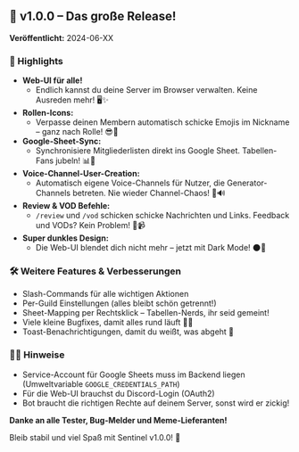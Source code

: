 ## 🚀 v1.0.0 – Das große Release!

**Veröffentlicht:** 2024-06-XX

### 🎉 Highlights

- **Web-UI für alle!**
  - Endlich kannst du deine Server im Browser verwalten. Keine Ausreden mehr! 🖥️✨
- **Rollen-Icons:**
  - Verpasse deinen Membern automatisch schicke Emojis im Nickname – ganz nach Rolle! 😎👑
- **Google-Sheet-Sync:**
  - Synchronisiere Mitgliederlisten direkt ins Google Sheet. Tabellen-Fans jubeln! 📊📝
- **Voice-Channel-User-Creation:**
  - Automatisch eigene Voice-Channels für Nutzer, die Generator-Channels betreten. Nie wieder Channel-Chaos! 🎤🔊
- **Review & VOD Befehle:**
  - `/review` und `/vod` schicken schicke Nachrichten und Links. Feedback und VODs? Kein Problem! 📝📹
- **Super dunkles Design:**
  - Die Web-UI blendet dich nicht mehr – jetzt mit Dark Mode! 🌑🦇

### 🛠️ Weitere Features & Verbesserungen

- Slash-Commands für alle wichtigen Aktionen
- Per-Guild Einstellungen (alles bleibt schön getrennt!)
- Sheet-Mapping per Rechtsklick – Tabellen-Nerds, ihr seid gemeint!
- Viele kleine Bugfixes, damit alles rund läuft 🐛🔨
- Toast-Benachrichtigungen, damit du weißt, was abgeht 🍞

### 🧙‍♂️ Hinweise

- Service-Account für Google Sheets muss im Backend liegen (Umweltvariable `GOOGLE_CREDENTIALS_PATH`)
- Für die Web-UI brauchst du Discord-Login (OAuth2)
- Bot braucht die richtigen Rechte auf deinem Server, sonst wird er zickig!

**Danke an alle Tester, Bug-Melder und Meme-Lieferanten!**

Bleib stabil und viel Spaß mit Sentinel v1.0.0! 🚀 
